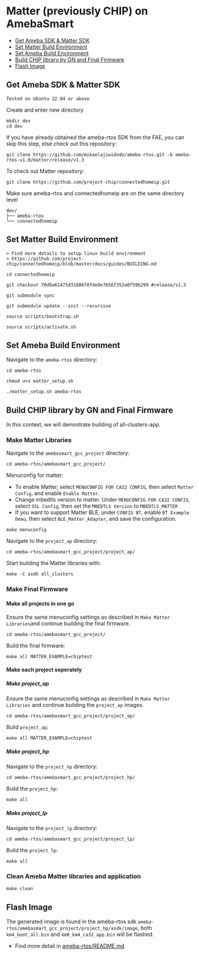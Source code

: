 # Matter (previously CHIP) on AmebaSmart

- [Get Ameba SDK & Matter SDK](#get-ameba-sdk--matter-sdk)
- [Set Matter Build Environment](#set-matter-build-environment)
- [Set Ameba Build Environment](#set-ameba-build-environment)
- [Build CHIP library by GN and Final Firmware](#build-chip-library-by-gn-and-final-firmware)
- [Flash Image](#flash-image)

## Get Ameba SDK & Matter SDK

    Tested on Ubuntu 22.04 or above

Create and enter new directory

    mkdir dev
    cd dev

If you have already obtained the ameba-rtos SDK from the FAE, you can skip this step, else check out this repository:

    git clone https://github.com/mikaelajiwidodo/ameba-rtos.git -b ameba-rtos-v1.0/matter/release/v1.3

To check out Matter repository:

    git clone https://github.com/project-chip/connectedhomeip.git
    
Make sure ameba-rtos and connectedhomeip are on the same directory level

    dev/
    ├── ameba-rtos
    └── connectedhomeip

## Set Matter Build Environment

    > Find more details to setup linux build environment
    > https://github.com/project-chip/connectedhomeip/blob/master/docs/guides/BUILDING.md

    cd connectedhomeip

	git checkout 70d9a61475d31686f0fde8e7b56f352a0f59b299 #release/v1.3

    git submodule sync

    git submodule update --init --recursive

    source scripts/bootstrap.sh

    source scripts/activate.sh

## Set Ameba Build Environment

Navigate to the `ameba-rtos` directory:

    cd ameba-rtos

    chmod u+x matter_setup.sh

    ./matter_setup.sh ameba-rtos

## Build CHIP library by GN and Final Firmware

In this context, we will demostrate building of all-clusters-app.

### Make Matter Libraries

Navigate to the `amebasmart_gcc_project` directory:

    cd ameba-rtos/amebasmart_gcc_project/

Menuconfig for matter:
- To enable Matter, select `MENUCONFIG FOR CA32 CONFIG`, then select `Matter Config`, and enable `Enable Matter`.
- Change mbedtls version to matter. Under `MENUCONFIG FOR CA32 CONFIG`, select `SSL Config`, then set the `MBEDTLS Version` to `MBEDTLS_MATTER`
- If you want to support Matter BLE, under `CONFIG BT`, enable `BT Example Demo`, then select `BLE_Matter_Adapter`, and save the configuration.

```
make menuconfig
```

Navigate to the `project_ap` directory:

    cd ameba-rtos/amebasmart_gcc_project/project_ap/

Start building the Matter libraries with:

    make -C asdk all_clusters

### Make Final Firmware

#### Make all projects in one go

Ensure the same menuconfig settings as described in `Make Matter Libraries`and continue building the final firmware.

    cd ameba-rtos/amebasmart_gcc_project/

Build the final firmware:

    make all MATTER_EXAMPLE=chiptest

#### Make each project seperately

##### Make project_ap

Ensure the same menuconfig settings as described in `Make Matter Libraries` and continue building the `project_ap` images.

    cd ameba-rtos/amebasmart_gcc_project/project_ap/

Build `project_ap`:

    make all MATTER_EXAMPLE=chiptest

##### Make project_hp

Navigate to the `project_hp` directory:

    cd ameba-rtos/amebasmart_gcc_project/project_hp/

Build the `project_hp`:

    make all

##### Make project_lp

Navigate to the `project_lp` directory:

    cd ameba-rtos/amebasmart_gcc_project/project_lp/

Build the `project_lp`:

    make all

### Clean Ameba Matter libraries and application

    make clean

## Flash Image

The generated image is found in the ameba-rtos sdk `ameba-rtos/amebasmart_gcc_project/project_hp/asdk/image`, both `km4_boot_all.bin` and `km0_km4_ca32_app.bin` will be flashed.

- Find more detail in [ameba-rtos/README.md](https://github.com/Ameba-AIoT/ameba-rtos/blob/master/README.md#flashing)

